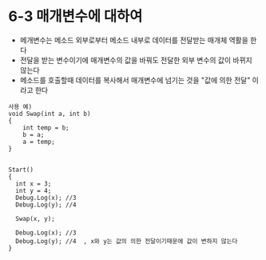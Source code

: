 # 6-3 매개변수에 대하여
* 메개변수는 메소드 외부로부터 메소드 내부로 데이터를 전달받는 매개체 역활을 한다
* 전달을 받는 변수이기에 매개변수의 값을 바꿔도 전달한 외부 변수의 값이 바뀌지 않는다
* 메소드를 호출할때 데이터를 복사해서 매개변수에 넘기는 것을 "값에 의한 전달" 이라고 한다
  

```
사용 예)
void Swap(int a, int b)
{
    int temp = b;
    b = a;
    a = temp;
}


Start()
{
  int x = 3;
  int y = 4;
  Debug.Log(x); //3 
  Debug.Log(y); //4

  Swap(x, y);

  Debug.Log(x); //3 
  Debug.Log(y); //4  , x와 y는 값의 의한 전달이기때문에 값이 변하지 않는다
}
```








